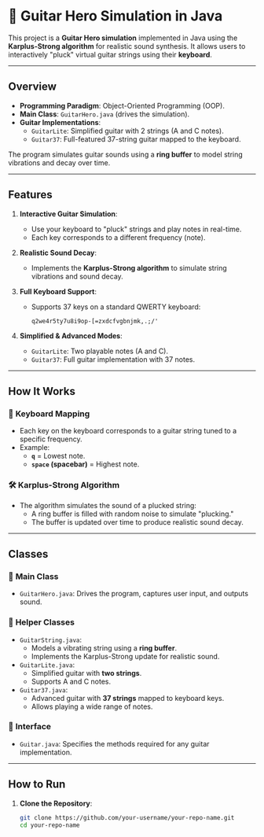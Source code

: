 # 🎸 Guitar Hero Simulation in Java

This project is a **Guitar Hero simulation** implemented in Java using the **Karplus-Strong algorithm** for realistic sound synthesis. It allows users to interactively "pluck" virtual guitar strings using their **keyboard**.

---

## **Overview**

- **Programming Paradigm**: Object-Oriented Programming (OOP).
- **Main Class**: `GuitarHero.java` (drives the simulation).
- **Guitar Implementations**:
  - `GuitarLite`: Simplified guitar with 2 strings (A and C notes).
  - `Guitar37`: Full-featured 37-string guitar mapped to the keyboard.

The program simulates guitar sounds using a **ring buffer** to model string vibrations and decay over time.

---

## **Features**
1. **Interactive Guitar Simulation**:
   - Use your keyboard to "pluck" strings and play notes in real-time.
   - Each key corresponds to a different frequency (note).

2. **Realistic Sound Decay**:
   - Implements the **Karplus-Strong algorithm** to simulate string vibrations and sound decay.

3. **Full Keyboard Support**:
   - Supports 37 keys on a standard QWERTY keyboard:
     ```
     q2we4r5ty7u8i9op-[=zxdcfvgbnjmk,.;/' 
     ```

4. **Simplified & Advanced Modes**:
   - `GuitarLite`: Two playable notes (A and C).
   - `Guitar37`: Full guitar implementation with 37 notes.

---

## **How It Works**

### 🎯 **Keyboard Mapping**
- Each key on the keyboard corresponds to a guitar string tuned to a specific frequency.
- Example:
   - **`q`** = Lowest note.
   - **`space` (spacebar)** = Highest note.

### 🛠 **Karplus-Strong Algorithm**
- The algorithm simulates the sound of a plucked string:
  - A ring buffer is filled with random noise to simulate "plucking."
  - The buffer is updated over time to produce realistic sound decay.

---

## **Classes**
### 📜 **Main Class**
- `GuitarHero.java`: Drives the program, captures user input, and outputs sound.

### 🎻 **Helper Classes**
- `GuitarString.java`:
   - Models a vibrating string using a **ring buffer**.
   - Implements the Karplus-Strong update for realistic sound.
- `GuitarLite.java`:
   - Simplified guitar with **two strings**.
   - Supports A and C notes.
- `Guitar37.java`:
   - Advanced guitar with **37 strings** mapped to keyboard keys.
   - Allows playing a wide range of notes.

### 🎸 **Interface**
- `Guitar.java`: Specifies the methods required for any guitar implementation.

---

## **How to Run**

1. **Clone the Repository**:
   ```bash
   git clone https://github.com/your-username/your-repo-name.git
   cd your-repo-name
